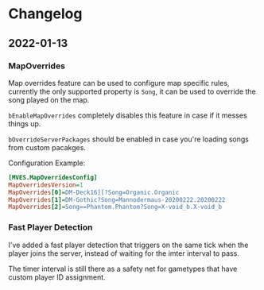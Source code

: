 # Changelog

## 2022-01-13

### MapOverrides

Map overrides feature can be used to configure map specific rules, currently the
only supported property is `Song`, it can be used to override the song played on
the map.

`bEnableMapOverrides` completely disables this feature in case if it messes
things up.

`bOverrideServerPackages` should be enabled in case you're loading songs from
custom pacakges.

Configuration Example:

```ini
[MVES.MapOverridesConfig]
MapOverridesVersion=1
MapOverrides[0]=DM-Deck16][?Song=Organic.Organic
MapOverrides[1]=DM-Gothic?Song=Mannodermaus-20200222.20200222
MapOverrides[2]=Song==Phantom.Phantom?Song=X-void_b.X-void_b
```

### Fast Player Detection

I've added a fast player detection that triggers on the same tick when the
player joins the server, instead of waiting for the imter interval to pass.

The timer interval is still there as a safety net for gametypes that have custom
player ID assignment.
